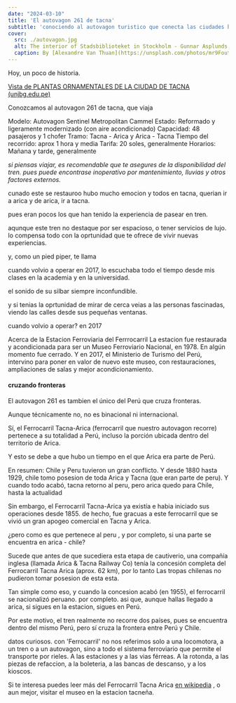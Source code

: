 ```yaml
---
date: "2024-03-10"
title: 'El autovagon 261 de tacna'
subtitle: 'conociendo al autovagon turistico que conecta las ciudades hermanas de tacna y arica'
cover:
  src: ./autovagon.jpg
  alt: The interior of Stadsbiblioteket in Stockholm - Gunnar Asplunds library from 1928. The architecture is a transition between neoclassicism and functionalism.
  caption: By [Alexandre Van Thuan](https://unsplash.com/photos/mr9FouttLGY)
---
```


Hoy, un poco de historia.

[Vista de PLANTAS ORNAMENTALES DE LA CIUDAD DE TACNA (unjbg.edu.pe)](https://revistas.unjbg.edu.pe/index.php/cyd/article/view/40/34)


Conozcamos al autovagon 261 de tacna, que viaja 

Modelo: Autovagon Sentinel Metropolitan Cammel
Estado: Reformado y ligeramente modernizado (con aire acondicionado)
Capacidad: 48 pasajeros y 1 chofer
Tramo: Tacna - Arica y Arica - Tacna
Tiempo del recorrido: aprox 1 hora y media
Tarifa: 20 soles, generalmente
Horarios: Mañana y tarde, generalmente

*si piensas viajar, es recomendable que te asegures de la disponibilidad del tren. pues puede encontrase inoperativo por mantenimiento, lluvias y otros factores externos.*

cunado este se restauroo hubo mucho emocion y todos en tacna, querian ir a arica y de arica, ir a tacna. 

pues eran pocos los que han tenido la experiencia de pasear en tren.

aqunque este tren no destaque por ser espacioso, o tener servicios de lujo. lo compensa todo con la oprtunidad que te ofrece de vivir nuevas experiencias.

y, como un pied piper, te llama

cuando volvio a operar en 2017, lo escuchaba todo el tiempo desde mis clases en la academia y en la universidad.

el sonido de su silbar siempre inconfundible.

y si tenias la oprtunidad de mirar de cerca veias a las personas fascinadas, viendo las calles desde sus pequeñas ventanas.

cuando volvio a operar?
en 2017

Acerca de la Estacion Ferroviaria del Ferrrocarril
La estacion fue restaurada y acondicionada para ser un Museo Ferroviario Nacional, en 1978.
En algún momento fue cerrado.
Y en 2017, el Ministerio de Turismo del Perú, intervino para poner en valor de nuevo este museo, con restauraciones, ampliaciones de salas y mejor acondicionamiento.





#### cruzando fronteras

El autovagon 261 es tambien el único del Perú que cruza fronteras. 

Aunque técnicamente no, no es binacional ni internacional. 

Sí, el Ferrocarril Tacna-Arica (ferrocarril que nuestro autovagon recorre) pertenece a su totalidad a Perú, incluso la porción ubicada dentro del territorio de Arica.

Y esto se debe a que hubo un tiempo en el que Arica era parte de Perú.

En resumen: Chile y Peru tuvieron un gran conflicto. Y desde 1880 hasta 1929, chile tomo posesion de toda Arica y Tacna (que eran parte de peru). Y cuando todo acabó, tacna retorno al peru, pero arica quedo para Chile, hasta la actualidad

Sin embargo, el Ferrocarril Tacna-Arica ya existía e habia iniciado sus operaciones desde 1855. de hecho, fue gracuas a este ferrocarril que se vivió un gran apogeo comercial en Tacna y Arica.

¿pero como es que pertenece  al peru , y por completo, si una parte se encuentra en arica - chile? 

Sucede que antes de que sucediera esta etapa de cautiverio, una compañía inglesa (llamada Arica & Tacna Railway Co) tenía la concesión completa del Ferrocarril Tacna Arica (aprox. 62 km), por lo tanto Las tropas chilenas no pudieron tomar posesion de esta esta.

Tan simple como eso, y cuando la concesion acabó (en 1955), el ferrocarril se nacionalizó peruano. por completo. asi que, aunque hallas llegado a arica, si sigues en la estacion, sigues en Perú.

Por este motivo, el tren realmente no recorre dos países, pues se encuentra dentro del mismo Perú, pero sí cruza la frontera entre Perú y Chile. 


datos curiosos.
con 'Ferrocarril' no nos referimos solo a una locomotora, a un tren o a un autovagon, sino a todo el sistema ferroviario que permite el transporte por rieles. A las estaciones y a las vias férreas. A la rotonda, a las piezas de refaccion, a la boleteria, a las bancas de descanso, y a los kioscos.


Si te interesa puedes leer más del Ferrocarril Tacna Arica [en wikipedia](https://es.wikipedia.org/wiki/Ferrocarril_en_Per%C3%BA#Ferrocarril_Tacna-Arica) , o aun mejor, visitar el museo en la estacion tacneña.

